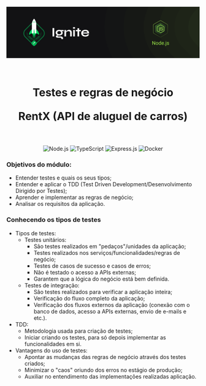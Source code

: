 <p align="center">
  <img src="../.github/capa-ignite-nodejs.png" alt="Ignite Node.js">
</p>

<br>

<h1 align="center">
  Testes e regras de negócio

  <br>

  RentX (API de aluguel de carros)
</h1>

<br>

<p align="center">
  <img src="https://img.shields.io/badge/Node.js-339933?style=for-the-badge&logo=nodedotjs&logoColor=white" alt="Node.js">
  <img src="https://img.shields.io/badge/TypeScript-007ACC?style=for-the-badge&logo=typescript&logoColor=white" alt="TypeScript">
  <img src="https://img.shields.io/badge/Express.js-000000?style=for-the-badge&logo=express&logoColor=white" alt="Express.js">
  <img src="https://img.shields.io/badge/Docker-2CA5E0?style=for-the-badge&logo=docker&logoColor=white" alt="Docker">
</p>

### Objetivos do módulo:
- Entender testes e quais os seus tipos;
- Entender e aplicar o TDD (Test Driven Development/Desenvolvimento Dirigido por Testes);
- Aprender e implementar as regras de negócio;
- Analisar os requisitos da aplicação.

### Conhecendo os tipos de testes
- Tipos de testes:
  - Testes unitários:
    - São testes realizados em "pedaços"/unidades da aplicação;
    - Testes realizados nos serviços/funcionalidades/regras de negócio;
    - Testes de casos de sucesso e casos de erros;
    - Não é testado o acesso a APIs externas;
    - Garantem que a lógica do negócio está bem definida.
  - Testes de integração:
    - São testes realizados para verificar a aplicação inteira;
    - Verificação do fluxo completo da aplicação;
    - Verificação dos fluxos externos da aplicação (conexão com o banco de dados, acesso a APIs externas, envio de e-mails e etc.).
- TDD:
  - Metodologia usada para criação de testes;
  - Iniciar criando os testes, para só depois implementar as funcionalidades em si.
- Vantagens do uso de testes:
  - Apontar as mudanças das regras de negócio através dos testes criados;
  - Minimizar o "caos" oriundo dos erros no estágio de produção;
  - Auxiliar no entendimento das implementações realizadas aplicação.
